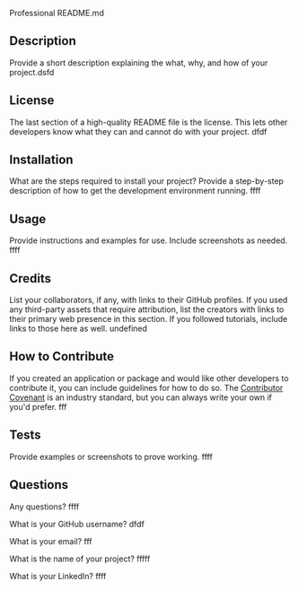 Professional README.md
## Description
Provide a short description explaining the what, why, and how of your project.dsfd
## License
The last section of a high-quality README file is the license. This lets other developers know what they can and cannot do with your project. dfdf
## Installation
What are the steps required to install your project? Provide a step-by-step description of how to get the development environment running. ffff
## Usage
Provide instructions and examples for use. Include screenshots as needed.
ffff
## Credits
List your collaborators, if any, with links to their GitHub profiles.
If you used any third-party assets that require attribution, list the creators with links to their primary web presence in this section.
If you followed tutorials, include links to those here as well. undefined
## How to Contribute
If you created an application or package and would like other developers to contribute it, you can include guidelines for how to do so. The [Contributor Covenant](https://www.contributor-covenant.org/) is an industry standard, but you can always write your own if you'd prefer. fff
## Tests
Provide examples or screenshots to prove working. ffff
## Questions
Any questions? ffff

What is your GitHub username? dfdf

What is your email? fff

What is the name of your project? fffff

What is your LinkedIn? ffff
